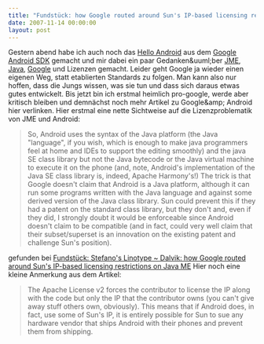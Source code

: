 ```yaml
---
title: "Fundstück: how Google routed around Sun's IP-based licensing restrictions on Java ME"
date: 2007-11-14 00:00:00 
layout: post
---
```

<p>Gestern abend habe ich auch noch das <a href="http://code.google.com/android/intro/hello-android.html">Hello Android</a> aus dem <a href="http://code.google.com/android/">Google Android SDK</a> gemacht und mir dabei ein paar Gedanken&amp;uuml;ber <a href="http://java.sun.com/javame/index.jsp">JME</a>, <a href="http://java.sun.com/">Java</a>, <a href="http://www.google.de/">Google</a> und Lizenzen gemacht. Leider geht Google ja wieder einen eigenen Weg, statt etablierten Standards zu folgen. Man kann also nur hoffen, dass die Jungs wissen, was sie tun und dass sich daraus etwas gutes entwickelt. Bis jetzt bin ich erstmal heimlich pro-google, werde aber kritisch bleiben und demn&auml;chst noch mehr Artikel zu Google&amp;amp; Android hier verlinken. Hier erstmal eine nette Sichtweise auf die Lizenzproblematik von JME und Android:</p>
<blockquote>So, Android uses the syntax of the Java platform (the Java "language", if you wish, which is enough to make java programmers feel at home and IDEs to support the editing smoothly) and the java SE class library but not the Java bytecode or the Java virtual machine to execute it on the phone (and, note, Android's implementation of the Java SE class library is, indeed, Apache Harmony's!)  The trick is that Google doesn't claim that Android is a Java platform, although it can run some programs written with the Java language and against some derived version of the Java class library. Sun could prevent this if they had a patent on the standard class library, but they don't and, even if they did, I strongly doubt it would be enforceable since Android doesn't claim to be compatible (and in fact, could very well claim that their subset/superset is an innovation on the existing patent and challenge Sun's position).</blockquote>
<p>gefunden bei <a href="http://www.betaversion.org/~stefano/linotype/news/110/">Fundst&uuml;ck: Stefano's Linotype ~ Dalvik: how Google routed around Sun's IP-based licensing restrictions on Java ME</a> Hier noch eine kleine Anmerkung aus dem Artikel:</p>
<blockquote class="posterous_medium_quote">The Apache License v2 forces the contributor to license the IP along with the code but only the IP that the contributor owns (you can't give away stuff others own, obviously). This means that if Android does, in fact, use some of Sun's IP, it is entirely possible for Sun to sue any hardware vendor that ships Android with their phones and prevent them from shipping.</blockquote>
